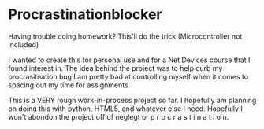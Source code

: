# Procrastinationblocker
Having trouble doing homework? This'll do the trick (Microcontroller not included)

I wanted to create this for personal use and for a Net Devices course that I found interest in. The idea behind the project was to help curb my procrasitnation bug
I am pretty bad at controlling myself when it comes to spacing out my time for assignments

This is a VERY rough work-in-process project so far. I hopefully am planning on doing this with python, HTML5, and whatever else I need. Hopefully I won't abondon the project off of neglegt or p r o c r a s t i n a t i o n. 
